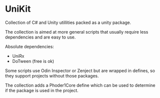#  UniKit
Collection of C# and Unity utillities packed as a unity package.

The collection is aimed at more general scripts that usually require less dependencies and are easy to use.

Absolute dependencies:
- UniRx
- DoTween (free is ok)


Some scripts use Odin Inspector or Zenject but are wrapped in defines, so they support projects without those packages.

The collection adds a Phoder1Core define which can be used to determine if the package is used in the project.
